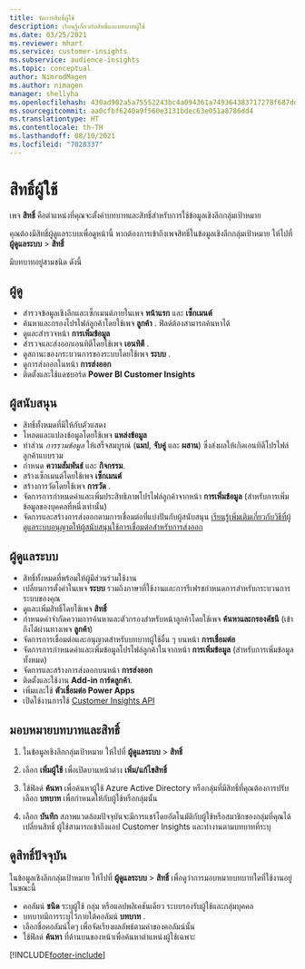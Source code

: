 ```yaml
---
title: จัดการสิทธิ์ผู้ใช้
description: เรียนรู้เกี่ยวกับสิทธิ์และบทบาทผู้ใช้
ms.date: 03/25/2021
ms.reviewer: mhart
ms.service: customer-insights
ms.subservice: audience-insights
ms.topic: conceptual
author: NimrodMagen
ms.author: nimagen
manager: shellyha
ms.openlocfilehash: 430ad902a5a75552243bc4a094361a749364383717278f687dd6e8ef33749c6f
ms.sourcegitcommit: aa0cfbf6240a9f560e3131bdec63e051a8786dd4
ms.translationtype: HT
ms.contentlocale: th-TH
ms.lasthandoff: 08/10/2021
ms.locfileid: "7028337"
---
```

# <a name="user-permissions"></a>สิทธิ์ผู้ใช้

เพจ **สิทธิ์** คือตำแหน่งที่คุณจะตั้งค่าบทบาทและสิทธิ์สำหรับการใช้ข้อมูลเชิงลึกกลุ่มเป้าหมาย

คุณต้องมีสิทธิ์ผู้ดูแลระบบเพื่อดูหน้านี้ หากต้องการเข้าถึงเพจสิทธิ์ในข้อมูลเชิงลึกกลุ่มเป้าหมาย ให้ไปที่ **ผู้ดูแลระบบ** > **สิทธิ์**

มีบทบาทอยู่สามชนิด ดังนี้

## <a name="viewer"></a>ผู้ดู

- สำรวจข้อมูลเชิงลึกและเซ็กเมนต์ภายในเพจ **หน้าแรก** และ **เซ็กเมนต์**
- ค้นหาและกรองโปรไฟล์ลูกค้าโดยใช้เพจ **ลูกค้า** . ฟิลด์ต้องสามารถค้นหาได้
- ดูและสำรวจหน้า **การเพิ่มข้อมูล**
- สำรวจและส่งออกเอนทิตีโดยใช้เพจ **เอนทิตี** .
- ดูสถานะของกระบวนการของระบบโดยใช้เพจ **ระบบ** .
- ดูการส่งออกในหน้า **การส่งออก**
- ติดตั้งและใช้แดชบอร์ด **Power BI Customer Insights**

## <a name="contributor"></a>ผู้สนับสนุน

- สิทธิ์ทั้งหมดที่มีให้กับตัวแสดง
- โหลดและแปลงข้อมูลโดยใช้เพจ **แหล่งข้อมูล**
- ทำส่วน *การรวมข้อมูล* ให้เสร็จสมบูรณ์ (**แมป**, **จับคู่** และ **ผสาน**) ซึ่งส่งผลให้เกิดเอนทิตีโปรไฟล์ลูกค้าแบบรวม
- กำหนด **ความสัมพันธ์** และ **กิจกรรม**.
- สร้างเซ็กเมนต์โดยใช้เพจ **เซ็กเมนต์**
- สร้างการวัดโดยใช้เพจ **การวัด** .
- จัดการการกำหนดค่าและเพิ่มประสิทธิภาพโปรไฟล์ลูกค้าจากหน้า **การเพิ่มข้อมูล** (สำหรับการเพิ่มข้อมูลของบุคคลที่หนึ่งเท่านั้น)
- จัดการและสร้างการส่งออกตามการเชื่อมต่อที่แบ่งปันกับผู้สนับสนุน [เรียนรู้เพิ่มเติมเกี่ยวกับวิธีที่ผู้ดูแลระบบอนุญาตให้ผู้สนับสนุนใช้การเชื่อมต่อสำหรับการส่งออก](connections.md#allow-contributors-to-use-a-connection-for-exports)

## <a name="administrator"></a>ผู้ดูแลระบบ

- สิทธิ์ทั้งหมดที่พร้อมให้ผู้มีส่วนร่วมใช้งาน
- เปลี่ยนการตั้งค่าในเพจ **ระบบ** รวมถึงภาษาที่ใช้งานและการรีเฟรชกำหนดการสำหรับกระบวนการระบบของคุณ
- ดูและเพิ่มสิทธิ์โดยใช้เพจ **สิทธิ์**
- กำหนดคำจำกัดความการค้นหาและตัวกรองสำหรับหน้าลูกค้าโดยใช้เพจ **ค้นหาและกรองดัชนี** (เข้าถึงได้ผ่านทางเพจ **ลูกค้า**)
- จัดการการเชื่อมต่อและอนุญาตสำหรับบทบาทผู้ใช้อื่น ๆ บนหน้า **การเชื่อมต่อ**
- จัดการการกำหนดค่าและเพิ่มข้อมูลโปรไฟล์ลูกค้าในจากหน้า **การเพิ่มข้อมูล** (สำหรับการเพิ่มข้อมูลทั้งหมด)
- จัดการและสร้างการส่งออกบนหน้า **การส่งออก**
- ติดตั้งและใช้งาน **Add-in การ์ดลูกค้า**.
- เพิ่มและใช้ **ตัวเชื่อมต่อ Power Apps**
- เปิดใช้งานการใช้ [Customer Insights API](apis.md)

## <a name="assign-roles-and-permissions"></a>มอบหมายบทบาทและสิทธิ์

1. ในข้อมูลเชิงลึกกลุ่มเป้าหมาย ให้ไปที่ **ผู้ดูแลระบบ** > **สิทธิ์**

1. เลือก **เพิ่มผู้ใช้** เพื่อเปิดบานหน้าต่าง **เพิ่ม/แก้ไขสิทธิ์**

1. ใช้ฟิลด์ **ค้นหา** เพื่อค้นหาผู้ใช้ Azure Active Directory หรือกลุ่มที่มีสิทธิ์ที่คุณต้องการปรับ เลือก **บทบาท** เพื่อกำหนดให้กับผู้ใช้หรือกลุ่มนั้น

1. เลือก **บันทึก** สภาพแวดล้อมปัจจุบันจะมีการแชร์โดยอัตโนมัติกับผู้ใช้หรือสมาชิกของกลุ่มที่คุณได้เปลี่ยนสิทธิ์ ผู้ใช้สามารถเข้าถึงแอป Customer Insights และทำงานตามบทบาทที่ระบุ

## <a name="view-current-permissions"></a>ดูสิทธิ์ปัจจุบัน

ในข้อมูลเชิงลึกกลุ่มเป้าหมาย ให้ไปที่ **ผู้ดูแลระบบ** > **สิทธิ์** เพื่อดูว่าการมอบหมายบทบาทใดที่ใช้งานอยู่ในขณะนี้

- คอลัมน์ **ชนิด** ระบุผู้ใช้ กลุ่ม หรือแอปพลิเคชันเดียว ระบบรองรับผู้ใช้และกลุ่มบุคคล
- บทบาทมีการระบุไว้ภายใต้คอลัมน์ **บทบาท** .
- เลือกชื่อคอลัมน์ใดๆ เพื่อจัดเรียงผลลัพธ์ตามค่าของคอลัมน์นั้น
- ใช้ฟิลด์ **ค้นหา** ที่ด้านบนของหน้าเพื่อค้นหาตำแหน่งผู้ใช้เฉพาะ


[!INCLUDE[footer-include](../includes/footer-banner.md)]

